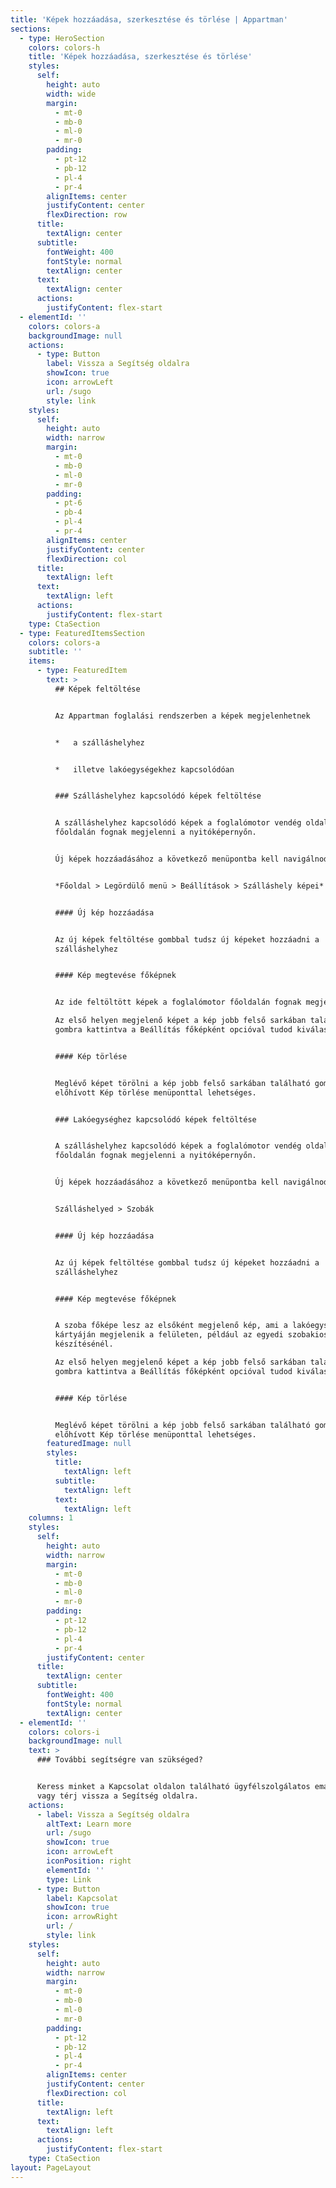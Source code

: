 ```yaml
---
title: 'Képek hozzáadása, szerkesztése és törlése | Appartman'
sections:
  - type: HeroSection
    colors: colors-h
    title: 'Képek hozzáadása, szerkesztése és törlése'
    styles:
      self:
        height: auto
        width: wide
        margin:
          - mt-0
          - mb-0
          - ml-0
          - mr-0
        padding:
          - pt-12
          - pb-12
          - pl-4
          - pr-4
        alignItems: center
        justifyContent: center
        flexDirection: row
      title:
        textAlign: center
      subtitle:
        fontWeight: 400
        fontStyle: normal
        textAlign: center
      text:
        textAlign: center
      actions:
        justifyContent: flex-start
  - elementId: ''
    colors: colors-a
    backgroundImage: null
    actions:
      - type: Button
        label: Vissza a Segítség oldalra
        showIcon: true
        icon: arrowLeft
        url: /sugo
        style: link
    styles:
      self:
        height: auto
        width: narrow
        margin:
          - mt-0
          - mb-0
          - ml-0
          - mr-0
        padding:
          - pt-6
          - pb-4
          - pl-4
          - pr-4
        alignItems: center
        justifyContent: center
        flexDirection: col
      title:
        textAlign: left
      text:
        textAlign: left
      actions:
        justifyContent: flex-start
    type: CtaSection
  - type: FeaturedItemsSection
    colors: colors-a
    subtitle: ''
    items:
      - type: FeaturedItem
        text: >
          ## Képek feltöltése


          Az Appartman foglalási rendszerben a képek megjelenhetnek


          *   a szálláshelyhez


          *   illetve lakóegységekhez kapcsolódóan


          ### Szálláshelyhez kapcsolódó képek feltöltése


          A szálláshelyhez kapcsolódó képek a foglalómotor vendég oldali
          főoldalán fognak megjelenni a nyitóképernyőn.


          Új képek hozzáadásához a következő menüpontba kell navigálnod:


          *Főoldal > Legördülő menü > Beállítások > Szálláshely képei*


          #### Új kép hozzáadása


          Az új képek feltöltése gombbal tudsz új képeket hozzáadni a
          szálláshelyhez


          #### Kép megtevése főképnek


          Az ide feltöltött képek a foglalómotor főoldalán fognak megjelenni.

          Az első helyen megjelenő képet a kép jobb felső sarkában található
          gombra kattintva a Beállítás főképként opcióval tudod kiválasztani.


          #### Kép törlése


          Meglévő képet törölni a kép jobb felső sarkában található gombbal
          előhívott Kép törlése menüponttal lehetséges.


          ### Lakóegységhez kapcsolódó képek feltöltése


          A szálláshelyhez kapcsolódó képek a foglalómotor vendég oldali
          főoldalán fognak megjelenni a nyitóképernyőn.


          Új képek hozzáadásához a következő menüpontba kell navigálnod:


          Szálláshelyed > Szobák


          #### Új kép hozzáadása


          Az új képek feltöltése gombbal tudsz új képeket hozzáadni a
          szálláshelyhez


          #### Kép megtevése főképnek


          A szoba főképe lesz az elsőként megjelenő kép, ami a lakóegység
          kártyáján megjelenik a felületen, például az egyedi szobakiosztás
          készítésénél.

          Az első helyen megjelenő képet a kép jobb felső sarkában található
          gombra kattintva a Beállítás főképként opcióval tudod kiválasztani.


          #### Kép törlése


          Meglévő képet törölni a kép jobb felső sarkában található gombbal
          előhívott Kép törlése menüponttal lehetséges.
        featuredImage: null
        styles:
          title:
            textAlign: left
          subtitle:
            textAlign: left
          text:
            textAlign: left
    columns: 1
    styles:
      self:
        height: auto
        width: narrow
        margin:
          - mt-0
          - mb-0
          - ml-0
          - mr-0
        padding:
          - pt-12
          - pb-12
          - pl-4
          - pr-4
        justifyContent: center
      title:
        textAlign: center
      subtitle:
        fontWeight: 400
        fontStyle: normal
        textAlign: center
  - elementId: ''
    colors: colors-i
    backgroundImage: null
    text: >
      ### További segítségre van szükséged?


      Keress minket a Kapcsolat oldalon található ügyfélszolgálatos email címen,
      vagy térj vissza a Segítség oldalra.
    actions:
      - label: Vissza a Segítség oldalra
        altText: Learn more
        url: /sugo
        showIcon: true
        icon: arrowLeft
        iconPosition: right
        elementId: ''
        type: Link
      - type: Button
        label: Kapcsolat
        showIcon: true
        icon: arrowRight
        url: /
        style: link
    styles:
      self:
        height: auto
        width: narrow
        margin:
          - mt-0
          - mb-0
          - ml-0
          - mr-0
        padding:
          - pt-12
          - pb-12
          - pl-4
          - pr-4
        alignItems: center
        justifyContent: center
        flexDirection: col
      title:
        textAlign: left
      text:
        textAlign: left
      actions:
        justifyContent: flex-start
    type: CtaSection
layout: PageLayout
---
```

